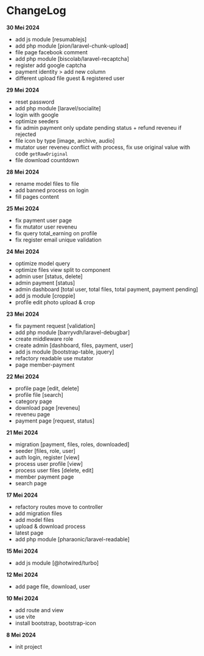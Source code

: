 # ChangeLog
**30 Mei 2024**
- add js module [resumablejs]
- add php module [pion/laravel-chunk-upload]
- file page facebook comment
- add php module [biscolab/laravel-recaptcha]
- register add google captcha
- payment identity > add new column
- different upload file guest & registered user

**29 Mei 2024**
- reset password
- add php module [laravel/socialite]
- login with google
- optimize seeders
- fix admin payment only update pending status + refund reveneu if rejected
- file icon by type [image, archive, audio]
- mutator user reveneu conflict with process, fix use original value with code ``getRawOriginal`` 
- file download countdown

**28 Mei 2024**
- rename model files to file
- add banned process on login
- fill pages content

**25 Mei 2024**
- fix payment user page
- fix mutator user reveneu 
- fix query total_earning on profile
- fix register email unique validation

**24 Mei 2024**
- optimize model query
- optimize files view split to component
- admin user [status, delete]
- admin payment [status]
- admin dashboard [total user, total files, total payment, payment pending]
- add js module [croppie]
- profile edit photo upload & crop 

**23 Mei 2024**
- fix payment request [validation]
- add php module [barryvdh/laravel-debugbar]
- create middleware role
- create admin [dashboard, files, payment, user]
- add js module [bootstrap-table, jquery]
- refactory readable use mutator
- page member-payment

**22 Mei 2024**
- profile page [edit, delete]
- profile file [search]
- category page
- download page [reveneu]
- reveneu page
- payment page [request, status]

**21 Mei 2024**
- migration [payment, files, roles, downloaded]
- seeder [files, role, user]
- auth login, register [view]
- process user profile [view]
- process user files [delete, edit]
- member payment page
- search page

**17 Mei 2024**
- refactory routes move to controller
- add migration files
- add model files
- upload & download process
- latest page
- add php module [pharaonic/laravel-readable]

**15 Mei 2024**
- add js module [@hotwired/turbo]

**12 Mei 2024**
- add page file, download, user

**10 Mei 2024**
- add route and view
- use vite
- install bootstrap, bootstrap-icon

**8 Mei 2024**
- init project
